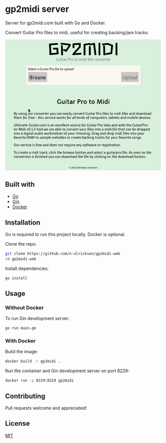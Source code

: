 # gp2midi server

Server for gp2midi.com built with Go and Docker.

Convert Guitar Pro files to midi, useful for creating backing/jam tracks.

![demo](media/gp2midi.gif)

## Built with

- [Go](https://go.dev/)
- [Gin](https://gin-gonic.com/)
- [Docker](https://www.docker.com/)

## Installation

Go is required to run this project locally. Docker is optional.

Clone the repo:

```sh
git clone https://github.com/n-ulricksen/gp2midi-web
cd gp2midi-web
```

Install dependencies:

```sh
go install
```

## Usage

### Without Docker

To run Gin development server:

```sh
go run main.go
```

### With Docker

Build the image:

```sh
docker build -t gp2midi .
```

Run the container and Gin development server on port 8229:

```sh
docker run -p 8229:8229 gp2midi
```

## Contributing

Pull requests welcome and appreciated!

## License

[MIT](https://choosealicense.com/licenses/mit/)

